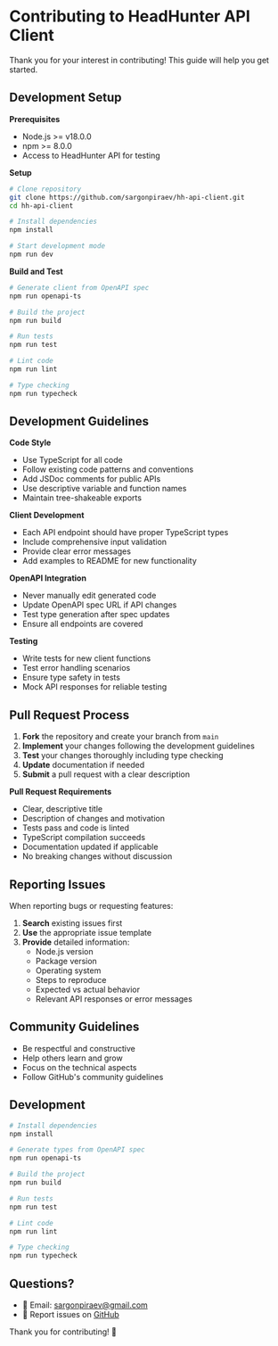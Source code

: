 # Contributing to HeadHunter API Client

Thank you for your interest in contributing! This guide will help you get started.

## Development Setup

**Prerequisites**

- Node.js >= v18.0.0
- npm >= 8.0.0
- Access to HeadHunter API for testing

**Setup**

```bash
# Clone repository
git clone https://github.com/sargonpiraev/hh-api-client.git
cd hh-api-client

# Install dependencies
npm install

# Start development mode
npm run dev
```

**Build and Test**

```bash
# Generate client from OpenAPI spec
npm run openapi-ts

# Build the project
npm run build

# Run tests
npm run test

# Lint code
npm run lint

# Type checking
npm run typecheck
```

## Development Guidelines

**Code Style**

- Use TypeScript for all code
- Follow existing code patterns and conventions
- Add JSDoc comments for public APIs
- Use descriptive variable and function names
- Maintain tree-shakeable exports

**Client Development**

- Each API endpoint should have proper TypeScript types
- Include comprehensive input validation
- Provide clear error messages
- Add examples to README for new functionality

**OpenAPI Integration**

- Never manually edit generated code
- Update OpenAPI spec URL if API changes
- Test type generation after spec updates
- Ensure all endpoints are covered

**Testing**

- Write tests for new client functions
- Test error handling scenarios
- Ensure type safety in tests
- Mock API responses for reliable testing

## Pull Request Process

1. **Fork** the repository and create your branch from `main`
2. **Implement** your changes following the development guidelines
3. **Test** your changes thoroughly including type checking
4. **Update** documentation if needed
5. **Submit** a pull request with a clear description

**Pull Request Requirements**

- Clear, descriptive title
- Description of changes and motivation
- Tests pass and code is linted
- TypeScript compilation succeeds
- Documentation updated if applicable
- No breaking changes without discussion

## Reporting Issues

When reporting bugs or requesting features:

1. **Search** existing issues first
2. **Use** the appropriate issue template
3. **Provide** detailed information:
   - Node.js version
   - Package version
   - Operating system
   - Steps to reproduce
   - Expected vs actual behavior
   - Relevant API responses or error messages

## Community Guidelines

- Be respectful and constructive
- Help others learn and grow
- Focus on the technical aspects
- Follow GitHub's community guidelines

## Development

```bash
# Install dependencies
npm install

# Generate types from OpenAPI spec
npm run openapi-ts

# Build the project
npm run build

# Run tests
npm run test

# Lint code
npm run lint

# Type checking
npm run typecheck
```

## Questions?

- 📧 Email: [sargonpiraev@gmail.com](mailto:sargonpiraev@gmail.com)
- 🐛 Report issues on [GitHub](https://github.com/sargonpiraev/hh-api-client/issues)

Thank you for contributing! 🎉
